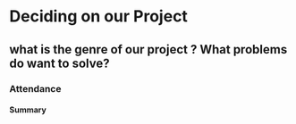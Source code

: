 # Deciding on our Project
## what is the genre of our project ? What problems do want to solve?
### Attendance 

#### Summary 
